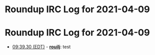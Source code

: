 # Roundup IRC Log for 2021-04-09 #
# Roundup IRC Log for 2021-04-09
* <a href="#09:39.30" id="09:39.30">09:39.30 (EDT)</a> - __[rouilj](https://github.com/rouilj)__: test
